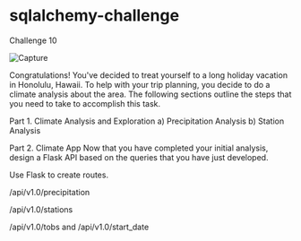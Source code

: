 # sqlalchemy-challenge
Challenge 10

![Capture](https://user-images.githubusercontent.com/115082961/231221245-dfe663c9-85f5-49bc-be34-4e4450193d5a.PNG)

Congratulations! You've decided to treat yourself to a long holiday vacation in Honolulu, Hawaii. To help with your trip planning, 
you decide to do a climate analysis about the area. The following sections outline the steps that you need to take to accomplish this task.

Part 1. Climate Analysis and Exploration
a) Precipitation Analysis
b) Station Analysis

Part 2. Climate App
Now that you have completed your initial analysis, design a Flask API based on the queries that you have just developed.

Use Flask to create routes. 

/api/v1.0/precipitation

/api/v1.0/stations

/api/v1.0/tobs and /api/v1.0/start_date


